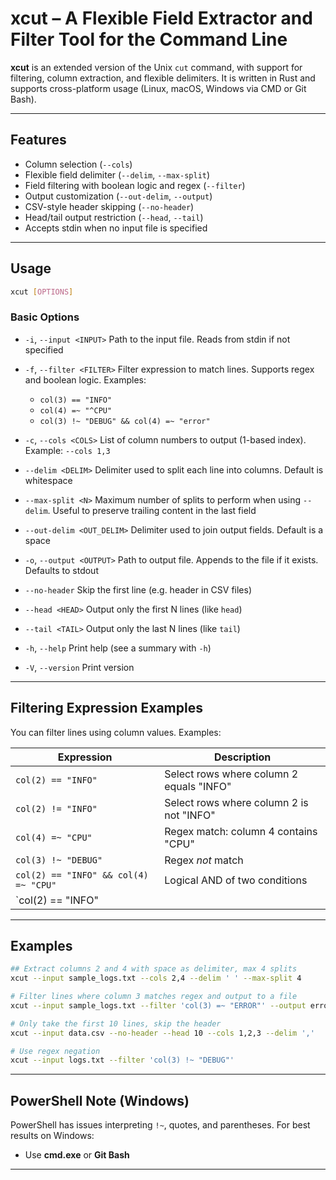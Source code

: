 # xcut – A Flexible Field Extractor and Filter Tool for the Command Line

**xcut** is an extended version of the Unix `cut` command, with support for filtering, column extraction, and flexible delimiters.
It is written in Rust and supports cross-platform usage (Linux, macOS, Windows via CMD or Git Bash).

---

## Features

- Column selection (`--cols`)
- Flexible field delimiter (`--delim`, `--max-split`)
- Field filtering with boolean logic and regex (`--filter`)
- Output customization (`--out-delim`, `--output`)
- CSV-style header skipping (`--no-header`)
- Head/tail output restriction (`--head`, `--tail`)
- Accepts stdin when no input file is specified

---

## Usage

```sh
xcut [OPTIONS]
```

### Basic Options

- `-i`, `--input <INPUT>`
  Path to the input file. Reads from stdin if not specified

- `-f`, `--filter <FILTER>`
  Filter expression to match lines. Supports regex and boolean logic.
  Examples:
  - `col(3) == "INFO"`
  - `col(4) =~ "^CPU"`
  - `col(3) !~ "DEBUG" && col(4) =~ "error"`

- `-c`, `--cols <COLS>`
  List of column numbers to output (1-based index).
  Example: `--cols 1,3`

- `--delim <DELIM>`
  Delimiter used to split each line into columns. Default is whitespace

- `--max-split <N>`
  Maximum number of splits to perform when using `--delim`. Useful to preserve trailing content in the last field

- `--out-delim <OUT_DELIM>`
  Delimiter used to join output fields. Default is a space

- `-o`, `--output <OUTPUT>`
  Path to output file. Appends to the file if it exists. Defaults to stdout

- `--no-header`
  Skip the first line (e.g. header in CSV files)

- `--head <HEAD>`
  Output only the first N lines (like `head`)

- `--tail <TAIL>`
  Output only the last N lines (like `tail`)

- `-h`, `--help`
  Print help (see a summary with `-h`)

- `-V`, `--version`
  Print version

---

## Filtering Expression Examples

You can filter lines using column values. Examples:

| Expression                              | Description                                |
|-----------------------------------------|--------------------------------------------|
| `col(2) == "INFO"`                      | Select rows where column 2 equals "INFO"   |
| `col(2) != "INFO"`                      | Select rows where column 2 is not "INFO"   |
| `col(4) =~ "CPU"`                       | Regex match: column 4 contains "CPU"       |
| `col(3) !~ "DEBUG"`                     | Regex *not* match                          |
| `col(2) == "INFO" && col(4) =~ "CPU"`   | Logical AND of two conditions              |
| `col(2) == "INFO" || col(2) == "WARN"`  | Logical OR                                 |

---

## Examples

```bash
## Extract columns 2 and 4 with space as delimiter, max 4 splits
xcut --input sample_logs.txt --cols 2,4 --delim ' ' --max-split 4

# Filter lines where column 3 matches regex and output to a file
xcut --input sample_logs.txt --filter 'col(3) =~ "ERROR"' --output errors.txt

# Only take the first 10 lines, skip the header
xcut --input data.csv --no-header --head 10 --cols 1,2,3 --delim ','

# Use regex negation
xcut --input logs.txt --filter 'col(3) !~ "DEBUG"'
```

---

## PowerShell Note (Windows)

PowerShell has issues interpreting `!~`, quotes, and parentheses.
For best results on Windows:

- Use **cmd.exe** or **Git Bash**
---


